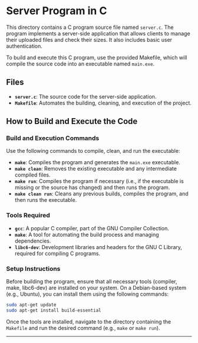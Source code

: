 
# Server Program in C

This directory contains a C program source file named `server.c`. The program implements a server-side application that allows clients to manage their uploaded files and check their sizes. It also includes basic user authentication.

To build and execute this C program, use the provided Makefile, which will compile the source code into an executable named `main.exe`.

## Files

- **`server.c`**: The source code for the server-side application.
- **`Makefile`**: Automates the building, cleaning, and execution of the project.

## How to Build and Execute the Code

### Build and Execution Commands

Use the following commands to compile, clean, and run the executable:

- **`make`**: Compiles the program and generates the `main.exe` executable.
- **`make clean`**: Removes the existing executable and any intermediate compiled files.
- **`make run`**: Compiles the program if necessary (i.e., if the executable is missing or the source has changed) and then runs the program.
- **`make clean run`**: Cleans any previous builds, compiles the program, and then runs the executable.

### Tools Required

- **`gcc`**: A popular C compiler, part of the GNU Compiler Collection.
- **`make`**: A tool for automating the build process and managing dependencies.
- **`libc6-dev`**: Development libraries and headers for the GNU C Library, required for compiling C programs.

### Setup Instructions

Before building the program, ensure that all necessary tools (compiler, make, libc6-dev) are installed on your system. On a Debian-based system (e.g., Ubuntu), you can install them using the following commands:

```bash
sudo apt-get update
sudo apt-get install build-essential
```

Once the tools are installed, navigate to the directory containing the `Makefile` and run the desired command (e.g., `make` or `make run`).

---
